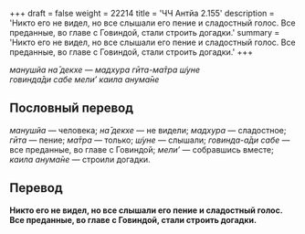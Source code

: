 +++
draft = false
weight = 22214
title = 'ЧЧ Антйа 2.155'
description = 'Никто его не видел, но все слышали его пение и сладостный голос. Все преданные, во главе с Говиндой, стали строить догадки.'
summary = 'Никто его не видел, но все слышали его пение и сладостный голос. Все преданные, во главе с Говиндой, стали строить догадки.'
+++

_манушйа на̄ декхе — мадхура гӣта-ма̄тра ш́уне  
говинда̄ди сабе мели’ каила анума̄не_

## Пословный перевод

_манушйа_ — человека; _на̄_ _декхе_ — не видели; _мадхура_ — сладостное; _гӣта_ — пение; _ма̄тра_ — только; _ш́уне_ — слышали; _говинда_\-_а̄ди_ _сабе_ — все преданные, во главе с Говиндой; _мели’_ — собравшись вместе; _каила_ _анума̄не_ — строили догадки.

## Перевод

**Никто его не видел, но все слышали его пение и сладостный голос. Все преданные, во главе с Говиндой, стали строить догадки.**
